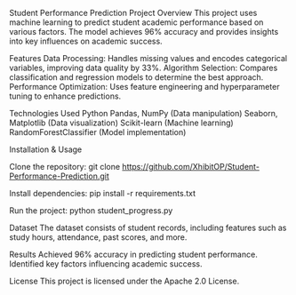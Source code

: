 Student Performance Prediction
Project Overview
This project uses machine learning to predict student academic performance based on various factors. The model achieves 96% accuracy and provides insights into key influences on academic success.

Features
Data Processing: Handles missing values and encodes categorical variables, improving data quality by 33%.
Algorithm Selection: Compares classification and regression models to determine the best approach.
Performance Optimization: Uses feature engineering and hyperparameter tuning to enhance predictions.

Technologies Used
Python
Pandas, NumPy (Data manipulation)
Seaborn, Matplotlib (Data visualization)
Scikit-learn (Machine learning)
RandomForestClassifier (Model implementation)

Installation & Usage

Clone the repository:
git clone https://github.com/XhibitOP/Student-Performance-Prediction.git

Install dependencies:
pip install -r requirements.txt

Run the project:
python student_progress.py

Dataset
The dataset consists of student records, including features such as study hours, attendance, past scores, and more.

Results
Achieved 96% accuracy in predicting student performance.
Identified key factors influencing academic success.

License
This project is licensed under the Apache 2.0 License.
